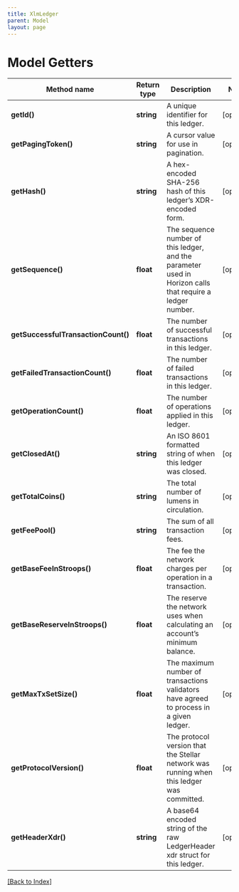 ```yaml
---
title: XlmLedger
parent: Model
layout: page
---
```


# Model Getters

Method name | Return type | Description | Notes
------------ | ------------- | ------------- | -------------
**getId()** | **string** | A unique identifier for this ledger. | [optional]
**getPagingToken()** | **string** | A cursor value for use in pagination. | [optional]
**getHash()** | **string** | A hex-encoded SHA-256 hash of this ledger’s XDR-encoded form. | [optional]
**getSequence()** | **float** | The sequence number of this ledger, and the parameter used in Horizon calls that require a ledger number. | [optional]
**getSuccessfulTransactionCount()** | **float** | The number of successful transactions in this ledger. | [optional]
**getFailedTransactionCount()** | **float** | The number of failed transactions in this ledger. | [optional]
**getOperationCount()** | **float** | The number of operations applied in this ledger. | [optional]
**getClosedAt()** | **string** | An ISO 8601 formatted string of when this ledger was closed. | [optional]
**getTotalCoins()** | **string** | The total number of lumens in circulation. | [optional]
**getFeePool()** | **string** | The sum of all transaction fees. | [optional]
**getBaseFeeInStroops()** | **float** | The fee the network charges per operation in a transaction. | [optional]
**getBaseReserveInStroops()** | **float** | The reserve the network uses when calculating an account’s minimum balance. | [optional]
**getMaxTxSetSize()** | **float** | The maximum number of transactions validators have agreed to process in a given ledger. | [optional]
**getProtocolVersion()** | **float** | The protocol version that the Stellar network was running when this ledger was committed. | [optional]
**getHeaderXdr()** | **string** | A base64 encoded string of the raw LedgerHeader xdr struct for this ledger. | [optional]

[[Back to Index]](../index.md)
